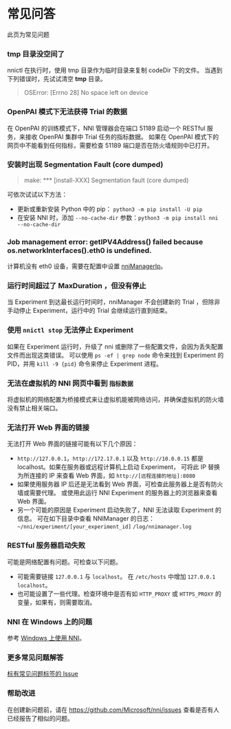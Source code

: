 # 常见问答

此页为常见问题

### tmp 目录没空间了

nnictl 在执行时，使用 tmp 目录作为临时目录来复制 codeDir 下的文件。 当遇到下列错误时，先试试清空 **tmp** 目录。

> OSError: [Errno 28] No space left on device

### OpenPAI 模式下无法获得 Trial 的数据

在 OpenPAI 的训练模式下，NNI 管理器会在端口 51189 启动一个 RESTful 服务，来接收 OpenPAI 集群中 Trial 任务的指标数据。 如果在 OpenPAI 模式下的网页中不能看到任何指标，需要检查 51189 端口是否在防火墙规则中已打开。

### 安装时出现 Segmentation Fault (core dumped)

> make: *** [install-XXX] Segmentation fault (core dumped)

可依次试试以下方法：

* 更新或重新安装 Python 中的 pip： `python3 -m pip install -U pip`
* 在安装 NNI 时，添加 `--no-cache-dir` 参数：`python3 -m pip install nni --no-cache-dir`

### Job management error: getIPV4Address() failed because os.networkInterfaces().eth0 is undefined.

计算机没有 eth0 设备，需要在配置中设置 [nniManagerIp](ExperimentConfig.md)。

### 运行时间超过了 MaxDuration ，但没有停止

当 Experiment 到达最长运行时间时，nniManager 不会创建新的 Trial ，但除非手动停止 Experiment，运行中的 Trial 会继续运行直到结束。

### 使用 `nnictl stop` 无法停止 Experiment

如果在 Experiment 运行时，升级了 nni 或删除了一些配置文件，会因为丢失配置文件而出现这类错误。 可以使用 `ps -ef | grep node` 命令来找到 Experiment 的 PID，并用 `kill -9 {pid}` 命令来停止 Experiment 进程。

### 无法在虚拟机的 NNI 网页中看到 `指标数据`

将虚拟机的网络配置为桥接模式来让虚拟机能被网络访问，并确保虚拟机的防火墙没有禁止相关端口。

### 无法打开 Web 界面的链接

无法打开 Web 界面的链接可能有以下几个原因：

* `http://127.0.0.1`，`http://172.17.0.1` 以及 `http://10.0.0.15` 都是 localhost。如果在服务器或远程计算机上启动 Experiment， 可将此 IP 替换为所连接的 IP 来查看 Web 界面，如 `http://[远程连接的地址]:8080`
* 如果使用服务器 IP 后还是无法看到 Web 界面，可检查此服务器上是否有防火墙或需要代理。 或使用此运行 NNI Experiment 的服务器上的浏览器来查看 Web 界面。
* 另一个可能的原因是 Experiment 启动失败了，NNI 无法读取 Experiment 的信息。 可在如下目录中查看 NNIManager 的日志： `~/nni/experiment/[your_experiment_id]` `/log/nnimanager.log`

### RESTful 服务器启动失败

可能是网络配置有问题。可检查以下问题。

* 可能需要链接 `127.0.0.1` 与 `localhost`。 在 `/etc/hosts` 中增加 `127.0.0.1 localhost`。
* 也可能设置了一些代理。检查环境中是否有如 `HTTP_PROXY` 或 `HTTPS_PROXY` 的变量，如果有，则需要取消。

### NNI 在 Windows 上的问题

参考 [Windows 上使用 NNI](NniOnWindows.md)。

### 更多常见问题解答

[标有常见问题标签的 Issue](https://github.com/microsoft/nni/labels/FAQ)

### 帮助改进

在创建新问题前，请在 https://github.com/Microsoft/nni/issues 查看是否有人已经报告了相似的问题。